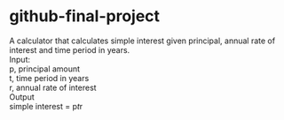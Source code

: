 # github-final-project

A calculator that calculates simple interest given principal, annual rate of interest and time period in years.      
Input:   
   p, principal amount    
   t, time period in years    
   r, annual rate of interest    
Output    
   simple interest = p*t*r
